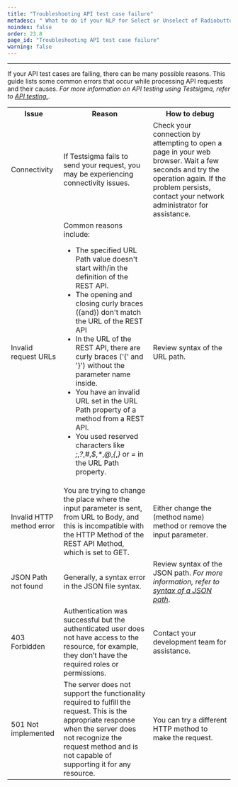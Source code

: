 ```yaml
---
title: "Troubleshooting API test case failure"
metadesc: " What to do if your NLP for Select or Unselect of Radiobutton does not seem to work."
noindex: false
order: 23.8
page_id: "Troubleshooting API test case failure"
warning: false
---
```

---
If your API test cases are failing, there can be many possible reasons. This guide lists some common errors that occur while processing API requests and their causes. *For more information on API testing using Testsigma, refer to [API testing.](https://testsigma.com/docs/api/overview/)*.

<table>
  <tr>
    <th>Issue</th>
    <th>Reason</th>
    <th>How to debug</th>
  </tr>
  <tr>
    <td>Connectivity</td>
    <td>If Testsigma fails to send your request, you may be experiencing connectivity issues.</td>
    <td>Check your connection by attempting to open a page in your web browser.
Wait a few seconds and try the operation again. If the problem persists, contact your network administrator for assistance.</td>
  </tr>
  <tr>
    <td>Invalid request URLs</td>
    <td>Common reasons include:<ul>
  <li>The specified URL Path value doesn't start with/in the definition of the REST API.</li>
  <li>The opening and closing curly braces ({and}) don't match the URL of the REST API</li>
  <li>In the URL of the REST API, there are curly braces ('{' and '}') without the parameter name inside.</li>
  <li>You have an invalid URL set in the URL Path property of a method from a REST API.
</li>
<li>You used reserved characters like<em> ;</em>,<em>?</em>,<em>#</em>,<em>$</em>,<em>*</em>,<em>@</em>,<em>{</em>,<em>}</em> or <em>=</em> in the URL Path property.</li>
</ul></td>
<td>Review syntax of the URL path.</td>
  </tr>
  <tr>
  <td>Invalid HTTP method error</td>
  <td>You are trying to change the place where the input parameter is sent, from URL to Body, and this is incompatible with the HTTP Method of the REST API Method, which is set to GET.</td>
  <td>Either change the (method name) method or remove the input parameter.</td>
  </tr>
  <tr>
  <td>JSON Path not found</td>
  <td>Generally, a syntax error in the JSON file syntax.</td>
  <td>Review syntax of the JSON path. <em>For more information, refer to <a href="https://testsigma.com/tutorials/rest-api-testing/what-is-jsonpath/#syntax">syntax of a JSON path</a></em>.</td>
  </tr>
  <tr>
  <td>403 Forbidden</td>
  <td>Authentication was successful but the authenticated user does not have access to the resource, for example, they don’t have the required roles or permissions.</td>
  <td>Contact your development team for assistance.</td>
  </tr>
  <tr>
  <td>501 Not implemented</td>
  <td>The server does not support the functionality required to fulfill the request. This is the appropriate response when the server does not recognize the request method and is not capable of supporting it for any resource.</td>
  <td>You can try a different HTTP method to make the request.</td>
  </tr>
</table>
